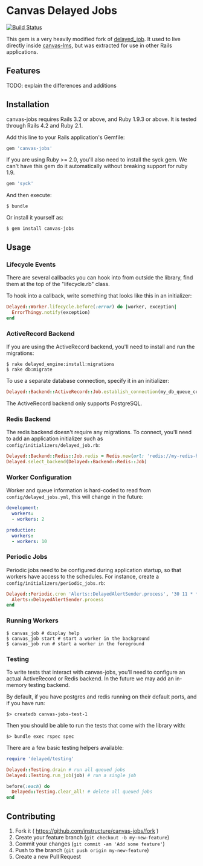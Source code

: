 # Canvas Delayed Jobs

[![Build
Status](https://travis-ci.org/instructure/canvas-jobs.svg?branch=master)](https://travis-ci.org/instructure/canvas-jobs)

This gem is a very heavily modified fork of
[delayed_job](https://github.com/collectiveidea/delayed_job).
It used to live directly inside
[canvas-lms](https://github.com/instructure/canvas-lms),
but was extracted for use in other Rails applications.

## Features

TODO: explain the differences and additions

## Installation

canvas-jobs requires Rails 3.2 or above, and Ruby 1.9.3 or above. It is
tested through Rails 4.2 and Ruby 2.1.

Add this line to your Rails application's Gemfile:

```ruby
gem 'canvas-jobs'
```

If you are using Ruby >= 2.0, you'll also need to install the syck gem.
We can't have this gem do it automatically without breaking support for
ruby 1.9.

```ruby
gem 'syck'
```

And then execute:

    $ bundle

Or install it yourself as:

    $ gem install canvas-jobs

## Usage

### Lifecycle Events

There are several callbacks you can hook into from outside
the library, find them at the top of the "lifecycle.rb" class.

To hook into a callback, write something that looks like this in
an initializer:

```ruby
Delayed::Worker.lifecycle.before(:error) do |worker, exception|
  ErrorThingy.notify(exception)
end
```

### ActiveRecord Backend

If you are using the ActiveRecord backend, you'll need to install and
run the migrations:

    $ rake delayed_engine:install:migrations
    $ rake db:migrate

To use a separate database connection, specify it in an initializer:

```ruby
Delayed::Backend::ActiveRecord::Job.establish_connection(my_db_queue_config)
```

The ActiveRecord backend only supports PostgreSQL.

### Redis Backend

The redis backend doesn't require any migrations. To connect, you'll need to add an
application initializer such as `config/initializers/delayed_job.rb`:

```ruby
Delayed::Backend::Redis::Job.redis = Redis.new(url: 'redis://my-redis-host:6379/')
Delayed.select_backend(Delayed::Backend::Redis::Job)
```

### Worker Configuration

Worker and queue information is hard-coded to read from
`config/delayed_jobs.yml`, this will change in the future:

```yaml
development:
  workers:
  - workers: 2

production:
  workers:
  - workers: 10
```

### Periodic Jobs

Periodic jobs need to be configured during application startup, so that
workers have access to the schedules. For instance, create a
`config/initializers/periodic_jobs.rb`:

```ruby
Delayed::Periodic.cron 'Alerts::DelayedAlertSender.process', '30 11 * * *' do
  Alerts::DelayedAlertSender.process
end
```

### Running Workers

    $ canvas_job # display help
    $ canvas_job start # start a worker in the background
    $ canvas_job run # start a worker in the foreground


### Testing

To write tests that interact with canvas-jobs, you'll need to configure
an actual ActiveRecord or Redis backend. In the future we may add an
in-memory testing backend.

By default, if you have postgres and redis running on their default ports,
and if you have run:

```
$> createdb canvas-jobs-test-1
```

Then you should be able to run the tests that come with the library with:

```
$> bundle exec rspec spec
```

There are a few basic testing helpers available:

```ruby
require 'delayed/testing'

Delayed::Testing.drain # run all queued jobs
Delayed::Testing.run_job(job) # run a single job

before(:each) do
  Delayed::Testing.clear_all! # delete all queued jobs
end
```


## Contributing

1. Fork it ( https://github.com/instructure/canvas-jobs/fork )
2. Create your feature branch (`git checkout -b my-new-feature`)
3. Commit your changes (`git commit -am 'Add some feature'`)
4. Push to the branch (`git push origin my-new-feature`)
5. Create a new Pull Request
